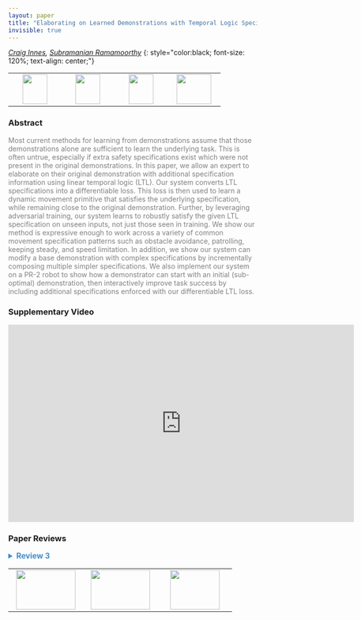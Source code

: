 ```yaml
---
layout: paper
title: "Elaborating on Learned Demonstrations with Temporal Logic Specifications"
invisible: true
---
```

*[Craig Innes](http://www.craiginnes.com/), [Subramanian Ramamoorthy](http://rad.inf.ed.ac.uk/)*
{: style="color:black; font-size: 120%; text-align: center;"}

<table width="40%"> <tr>
<td style="width: 20%; text-align: center;"><a href="http://www.roboticsproceedings.org/rss16/p004.pdf"><img src="{{ site.baseurl }}/images/paper_link.png"
width = "50"  height = "60"/> </a> </td>

<td style="width: 20%; text-align: center;"><a href="https://sites.google.com/view/ltl-dmp-rss-2020/"><img src="{{ site.baseurl }}/images/website_link.png"
width = "50"  height = "60"/> </a> </td>

<td style="width: 20%; text-align: center;"><a href="https://github.com/craigiedon/ltl_diff"><img src="{{ site.baseurl }}/images/software_link.png"
width = "50"  height = "60"/> </a> </td>

<td style="width: 20%; text-align: center;"><a href="nan"><img src="{{ site.baseurl }}/images/pheedloop_link.png"
width = "70"  height = "60"/> </a> </td>

</tr></table>

### Abstract
<html><p style="color:gray; font-size: 100%; text-align: justified;">
Most current methods for learning from demonstrations assume that those demonstrations alone are sufficient to learn the underlying task. This is often untrue, especially if extra safety specifications exist which were not present in the original demonstrations. In this paper, we allow an expert to elaborate on their original demonstration with additional specification information using linear temporal logic (LTL). Our system converts LTL specifications into a differentiable loss. This loss is then used to learn a dynamic movement primitive that satisfies the underlying specification, while remaining close to the original demonstration. Further, by leveraging adversarial training, our system learns to robustly satisfy the given LTL specification on unseen inputs, not just those seen in training. We show our method is expressive enough to work across a variety of common movement specification patterns such as obstacle avoidance, patrolling, keeping steady, and speed limitation. In addition, we show our system can modify a base demonstration with complex specifications by incrementally composing multiple simpler specifications. We also implement our system on a PR-2 robot to show how a demonstrator can start with an initial (sub-optimal) demonstration, then interactively improve task success by including additional specifications enforced with our differentiable LTL loss.
</p></html>

### Supplementary Video
<iframe width="700" height="400" src="https://www.youtube.com/embed/Te989To-0Rw " frameborder="0" allow="accelerometer; autoplay; encrypted-media; gyroscope; picture-in-picture" allowfullscreen></iframe>

### Paper Reviews
<details><summary style="font-size:110%; color:#438BCA; cursor: pointer;"><b> Review 3</b></summary>
<p style="color:gray; font-size: 100%; text-align: justified; white-space: pre-line">
This paper addresses a failing of the traditional learning from demonstration (LfD) paradigm, in which a human demonstrates a skill once or a few times and then the robot learns to generalize the skill.  The paper observes that often there are a set of other constraints that apply implicitly even if they are not obviously part of the demonstration.  Since these constraints are both subtle and important, it may take a large number of demonstrations to learn them accurately.  The contribution is to represent an LTL specification in a differentiable form and combine it with a conventional LfD framework so that the robot can learn a representation of the skill that obeys the specification with maximum likelihood when generalizing.

The paper is well organized and clearly written.  The paper effectively leverages and merges the work from the authors and others into a novel whole.

LTL has seemingly become a very popular in robotics as a means of expressing specifications or restrictions on robot behavior.  The trouble with learning skills subject to hard constraints is that it forces us to solve challenging constrained optimization problems.  The paper's contribution transforms this into an unconstrained, multiobjective optimization, which is much easier to solve.

The paper uses adversarial learning to increase the robustness of the skills when generalizing to novel configurations.  This feature particularly helps improve compliance with the specifications.

One nagging question in my mind is that since the specification was turned into a soft constrained, it is no longer exactly satisfied.  Can this effect be empirically quantified?  Does it effectively promote solutions on the boundary of the specification space?  Does it produce many solutions that just barely meet the specification, or just barely fail to satisfy it?  For many constraints, like not tipping a cup, the soft constraint is good enough.  For some others, like touching an object, could it be insufficient?

Regarding the touching of objects, the paper writes specifications like EVENTUALLY p_xyz = x_i,3.  That is, the end-effector pose eventually visits the green cube.  However, this does not take into account the trajectory taken to reach that pose or the inverse kinematic solution.  That creates the likelihood that the robot's end-effector or elbow will collide with the green cube or some other object before reaching the specified configuration.  Should we expect that in a more realistic scenario, the specification would include such restrictions as well?

The method is validated on a simple 2D problem in simulation and also on a real PR2 robot.  There is definitely opportunity to do a more exhaustive and compelling validation of the method that would look at other metrics besides loss and end-effector trajectories in 6D.  For instance, how often was the specification violated?  How close to meeting the specification was the trajectory on average (maybe use a signed distance field)?  How much longer/more costly was the generated trajectory compared to baseline methods?  I don't really find loss to be a particularly compelling metric because it stands to reason that if you optimize something explicitly, the loss function for that thing will be smaller.  If there were one thing I could change about this paper, it would be to use more application-relevant metrics for the results.

Nevertheless, the method is novel and interesting and relevant to robotics.

</p> </details>

<table width="100%"><tr><td style="width: 30%; text-align: center;"><a href="{{ site.baseurl }}/program/papers/3"> <img src="{{ site.baseurl }}/images/previous_icon.png" width = "120"  height = "80"/> </a> </td>

<td style="width: 30%; text-align: center;"><a href="{{ site.baseurl }}/program/papers"> <img src="{{ site.baseurl }}/images/overview_icon.png" width = "120"  height = "80"/> </a> </td> 

<td style="width: 30%; text-align: center;"><a href="{{ site.baseurl }}/program/papers/5"> <img src="{{ site.baseurl }}/images/next_icon.png" width = "100"  height = "80"/> </a> </td> 

</tr></table>

